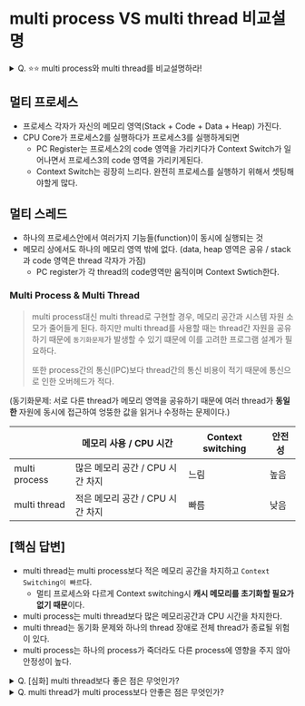 # multi process VS multi thread 비교설명 

<details>
<summary>Q. ⭐⭐ multi process와 multi thread를 비교설명하라!</summary>
<div markdown="1">

> TIP) 
> 
> 두 방법은 동시에 여러 작업을 수행한다는 측면에서 유사한 면이 있다. 
> 적용할 시스템에 따라 두 방법의 장단점을 고려하여 적합한 방식을 선택해야한다. 
> 
> 메모리 구분이 필요할 때는 multi process가 유리하다. 반면에 Context switching이 자주 일어고 데이터 공유가 빈번한 경우, 
> 그리고 자원을 효율적으로 사용해야 되는 경우에는 multi thread를 사용하는 것이 유리하다.
> 
> 비교하여 설명하라는 면접 질문이 나오면 위에 적은 내용 안에서 설명을 하면된다. 

</div>
</details>

## 멀티 프로세스
* 프로세스 각자가 자신의 메모리 영역(Stack + Code + Data + Heap) 가진다.
* CPU Core가 프로세스2를 실행하다가 프로세스3를 실행하게되면
  * PC Register는 프로세스2의 code 영역을 가리키다가 Context Switch가 일어나면서 프로세스3의 code 영역을 가리키게된다.
  * Context Switch는 굉장히 느리다. 완전히 프로세스를 실행하기 위해서 셋팅해야할게 많다.

## 멀티 스레드 
* 하나의 프로세스안에서 여러가지 기능들(function)이 동시에 실행되는 것
* 메모리 상에서도 하나의 메모리 영역 밖에 없다.  (data, heap 영역은 공유 / stack과 code 영역은 thread 각자가 가짐)
  * PC register가 각 thread의 code영역만 움직이며 Context Swtich한다. 


### Multi Process & Multi Thread 

> multi process대신 multi thread로 구현할 경우, 메모리 공간과 시스템 자원 소모가 줄어들게 된다. 
하지만 multi thread를 사용할 때는 thread간 자원을 공유하기 때문에 `동기화문제`가 발생할 수 있기 떄문에 이를 고려한 프로그램 설계가 필요하다.
> 
> 또한 process간의 통신(IPC)보다 thread간의 통신 비용이 적기 때문에 통신으로 인한 오버헤드가 적다.

(동기화문제: 서로 다른 thread가 메모리 영역을 공유하기 때문에 여러 thread가 **동일한** 자원에 동시에 접근하여 엉뚱한 값을 읽거나 수정하는 문제이다.)

|               | 메모리 사용 / CPU 시간       | Context switching | 안전성 |
|---------------|-----------------------|-------------------|-----|
| multi process | 많은 메모리 공간 / CPU 시간 차지 | 느림                | 높음  |
| multi thread  | 적은 메모리 공간 / CPU 시간 차지 | 빠름                | 낮음  |


## [핵심 답변]
* multi thread는 multi process보다 적은 메모리 공간을 차지하고 `Context Switching이 빠르`다.
  * 멀티 프로세스와 다르게 Context switching시 **캐시 메모리를 초기화할 필요가 없기 때문**이다.
* multi process는 multi thread보다 많은 메모리공간과 CPU 시간을 차지한다. 
* multi thread는 동기화 문제와 하나의 thread 장애로 전체 thread가 종료될 위험이 있다. 
* multi process는 하나의 process가 죽더라도 다른 process에 영향을 주지 않아 안정성이 높다.



<details>
<summary>Q. [심화] multi thread보다 좋은 점은 무엇인가?</summary>
<div markdown="1">

multi process를 이용하던 작업을 multi thread로 구현할 경우, 메모리 공간과 시스템 자원 소모가 줄어들게 된다.
또한 process를 생성하고 자원을 할당하는 등의 system call을 생략할 수 있기 때문에 자원을 효율적으로 관리할 수 있다.
뿐만 아니라 Context Switching 시 캐시 메모리를 초기화할 필요가 없어서 속도가 빠르다.

데이터를 주고 받을 때를 비교해보면, process 간의 통신(IPC)보다 multi thread 간의 통신 비용이 적기 때문에 통신으로 인한 `오버헤드가 적다`

> 통신시 별도의 자원을 이용하지 않고, process에 할당된 Heap 영역들을 이용하여 데이터를 주고 받기 때문이다. 

</div>
</details>

<details>
<summary>Q. multi thread가 multi process보다 안좋은 점은 무엇인가?</summary>
<div markdown="1">

thread 간의 자원 공유 시 동기화문제가 발생할 수 있어서 프로그램 설계 시 주의가 필요하고, 하나의 thread에 문제가 생기면 process내의 
다른 thread에도 문제가 생길 수 있다.

</div>
</details>
